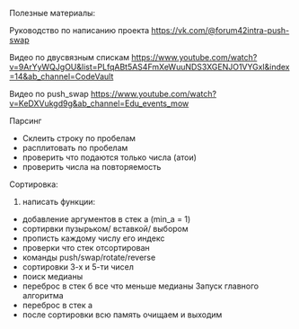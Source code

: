 Полезные материалы:


Руководство по написанию проекта https://vk.com/@forum42intra-push-swap


Видео по двусвязным спискам https://www.youtube.com/watch?v=9ArYyWQJgOU&list=PLfqABt5AS4FmXeWuuNDS3XGENJO1VYGxl&index=14&ab_channel=CodeVault

Видео по push_swap https://www.youtube.com/watch?v=KeDXVukgd9g&ab_channel=Edu_events_mow

Парсинг
- Склеить строку по пробелам
- расплитовать по пробелам
- проверить что подаются только числа (атои)
- проверить числа на повторяемость

Сортировка:
1) написать функции:
- добавление аргументов в стек а (min_a = 1)
- сортирвки пузырьком/ вставкой/ выбором
- прописть каждому числу его индекс
- проверки что стек отсортирован
- команды push/swap/rotate/reverse
- сортировки 3-х и 5-ти чисел
- поиск медианы
- переброс в стек б все что меньше медианы
Запуск главного алгоритма
- переброс в стек а
- после сортировки всю память очищаем и выходим
